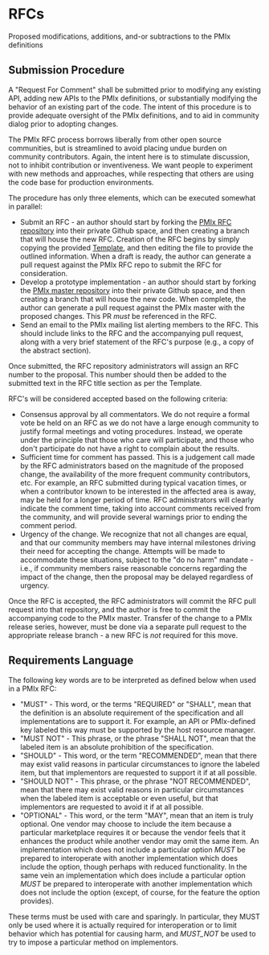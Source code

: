 # RFCs
Proposed modifications, additions, and-or subtractions to the PMIx definitions

## Submission Procedure
A "Request For Comment" shall be submitted prior to modifying any existing API, adding new APIs to the PMIx definitions, or substantially modifying the behavior of an existing part of the code. The intent of this procedure is to provide adequate oversight of the PMIx definitions, and to aid in community dialog prior to adopting changes.

The PMIx RFC process borrows liberally from other open source communities, but is streamlined to avoid placing undue burden on community contributors. Again, the intent here is to stimulate discussion, not to inhibit contribution or inventiveness. We want people to experiment with new methods and approaches, while respecting that others are using the code base for production environments.

The procedure has only three elements, which can be executed somewhat in parallel:

* Submit an RFC - an author should start by forking the [PMIx RFC
  repository](https://github.com/pmix/RFCs) into their private Github space, and then creating a branch that will house the new RFC. Creation of the RFC begins by simply copying the provided [Template](https://github.com/pmix/RFCs/tree/master/Template.md), and then editing the file to provide the outlined information. When a draft is ready, the author can generate a pull request against the PMIx RFC repo to submit the RFC for consideration.
* Develop a prototype implementation - an author should start by forking
  the [PMIx master repository](https://github.com/pmix/master) into their private Github space, and then creating a branch that will house the new code. When complete, the author can generate a pull request against the PMIx master with the proposed changes. This PR _must_ be referenced in the RFC.
* Send an email to the PMIx mailing list alerting members to the RFC. This
  should include links to the RFC and the accompanying pull request, along with a very brief statement of the RFC's purpose (e.g., a copy of the abstract section).

Once submitted, the RFC repository administrators will assign an RFC number to the proposal. This number should then be added to the submitted text in the RFC title section as per the Template.

RFC's will be considered accepted based on the following criteria:

* Consensus approval by all commentators. We do not require a formal vote be
  held on an RFC as we do not have a large enough community to justify formal meetings and voting procedures. Instead, we operate under the principle that those who care will participate, and those who don't participate do not have a right to complain about the results.
* Sufficient time for comment has passed. This is a judgement call made by the
  RFC administrators based on the magnitude of the proposed change, the availability of the more frequent community contributors, etc. For example, an RFC submitted during typical vacation times, or when a contributor known to be interested in the affected area is away, may be held for a longer period of time. RFC administrators will clearly indicate the comment time, taking into account comments received from the community, and will provide several warnings prior to ending the comment period.
* Urgency of the change. We recognize that not all changes are equal, and that
  our community members may have internal milestones driving their need for accepting the change. Attempts will be made to accommodate these situations, subject to the "do no harm" mandate - i.e., if community members raise reasonable concerns regarding the impact of the change, then the proposal may be delayed regardless of urgency.

Once the RFC is accepted, the RFC administrators will commit the RFC pull request into that repository, and the author is free to commit the accompanying code to the PMIx master. Transfer of the change to a PMIx release series, however, must be done via a separate pull request to the appropriate release branch - a new RFC is _not_ required for this move.

## Requirements Language
The following key words are to be interpreted as defined below when used in a PMIx RFC:

* "MUST" - This word, or the terms "REQUIRED" or "SHALL", mean that the
   definition is an absolute requirement of the specification and all implementations are to support it. For example, an API or PMIx-defined key labeled this way must be supported by the host resource manager.
* "MUST NOT" - This phrase, or the phrase "SHALL NOT", mean that the
   labeled item is an absolute prohibition of the specification.
* "SHOULD" - This word, or the term "RECOMMENDED", mean that there
   may exist valid reasons in particular circumstances to ignore the labeled item, but that implementors are requested to support it if at all possible.
* "SHOULD NOT" - This phrase, or the phrase "NOT RECOMMENDED", mean that
   there may exist valid reasons in particular circumstances when the
   labeled item is acceptable or even useful, but that implementors are requested to avoid it if at all possible.
* "OPTIONAL" - This word, or the term "MAY", mean that an item is
   truly optional.  One vendor may choose to include the item because a
   particular marketplace requires it or because the vendor feels that
   it enhances the product while another vendor may omit the same item.
   An implementation which does not include a particular option _MUST_ be
   prepared to interoperate with another implementation which does
   include the option, though perhaps with reduced functionality. In the
   same vein an implementation which does include a particular option
   _MUST_ be prepared to interoperate with another implementation which
   does not include the option (except, of course, for the feature the
   option provides).

These terms must be used with care and sparingly.  In particular, they MUST only be used where it is actually required for interoperation or to limit behavior which has potential for causing harm, and _MUST\_NOT_ be used to try to impose a particular method on implementors.
